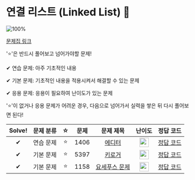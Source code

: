 # 연결 리스트 (Linked List) 🏅

![100%](https://progress-bar.dev/3/?scale=3&title=progress&width=500&color=babaca&suffix=/3)

[문제집 링크](https://www.acmicpc.net/workbook/view/7308)

'⭐️'은 반드시 풀어보고 넘어가야할 문제!

✔ 연습 문제: 아주 기초적인 내용

✔ 기본 문제: 기초적인 내용을 적용시켜서 해결할 수 있는 문제

✔ 응용 문제: 응용이 필요하여 난이도가 있는 문제


'⭐️'이 없거나 응용 문제가 어려운 경우, 다음으로 넘어가서 실력을 쌓은 뒤 다시 풀어보면 된다!

| Solve! | 문제 분류 | ☆ | 문제 | 문제 제목 | 난이도 | 정답 코드 |
| :--: | :--: | :--: | :--: | :--: | :--: | :--: |
| ✔ | 연습 문제 | ⭐️ | 1406 | [에디터](https://www.acmicpc.net/problem/1406) | <img height="25px" width="25px" src="https://static.solved.ac/tier_small/9.svg"/> | [정답 코드](../0x04/solutions/1406.cpp) |
| ✔ | 기본 문제 | ⭐️ | 5397 | [키로거](https://www.acmicpc.net/problem/5397) | <img height="25px" width="25px" src="https://static.solved.ac/tier_small/9.svg"/> | [정답 코드](../0x04/solutions/5397.cpp) |
| ✔ | 기본 문제 | ⭐️ | 1158 | [요세푸스 문제](https://www.acmicpc.net/problem/1158) | <img height="25px" width="25px" src="https://static.solved.ac/tier_small/7.svg"/> | [정답 코드](../0x04/solutions/1158.cpp) |
